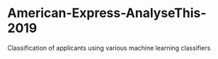 # American-Express-AnalyseThis-2019
Classification of applicants using various machine learning classifiers
